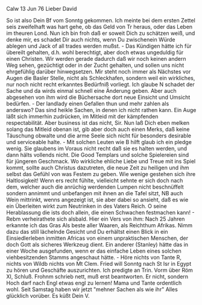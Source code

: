  Calw 13 Jun 76
Lieber David

So ist also Dein Bf vom Sonntg gekommen. Ich meinte bei dem ersten Zettel seis zweifelhaft was hart gehe, ob das Geld von Tr heraus, oder das Leben im theuren Lond. Nun ich bin froh daß er soweit Dich zu schätzen weiß, und denke mir, es schadet Dir auch nichts, wenn Du zwischenein Würde ablegen und Jack of all trades werden mußst. - Das Kündigen hätte ich für übereilt gehalten, d.h. wohl berechtigt, aber doch etwas ungeduldig für einen Christen. Wir werden gerade dadurch daß wir noch keinen andern Weg sehen, gezüchtigt oder in der Zucht gehalten, und sollen uns nicht ehrgefühlig darüber hinwegsetzen. Mir steht noch immer als Nächstes vor Augen die Basler Stelle, nicht als Schleckhafen, sondern weil ein wirkliches, nur noch nicht recht erkanntes Bedürfniß vorliegt. Ich glaube N schadet der Sache und da wirds einmal schnell eine Änderung geben. Aber auch abgesehen von ihm wird die Büchersache dort neue Einsicht und Umsicht bedürfen. - Der landlady einen Gefallen thun und mehr zahlen als anderswo? Das sind heikle Sachen, in denen ich nicht rathen kann. Ein Auge läßt sich immerhin zudrücken, im Mitleid mit der kämpfenden respectabilität. Aber business ist das nicht, Sir. Nun laß Dich eben melken solang das Mitleid obenan ist, gib aber doch auch einen Merks, daß keine Täuschung obwalte und die arme Seele sich nicht für besonders desirable und serviceable halte. - Mit solchen Leuten wie B hilft glaub ich ein pledge wenig. Sie glaubens im Voraus nicht recht daß sie es halten werden, und dann hälts vollends nicht. Die Good Templars und solche Spielereien sind für jüngeren Geschmack. Wo wirkliche ehliche Liebe und Treue mit ins Spiel kommt, sollte auch Christus dazutreten, die neue Zeit zu heiligen und ihm selbst das Gefühl von was Festem zu geben. Wie wenige gestehen sich ihre Haltlosigkeit! Wenn ers recht fühlte, vielleicht sehnte er sich doch nach dem, welcher auch die anrüchig werdenden Lumpen nicht beschnüffelt sondern annimmt und unbefangen mit ihnen an die Tafel sitzt, NB auch Wein mittrinkt, wenns angezeigt ist, sie aber dabei so ansieht, daß es wie ein Überleiten wirkt zum Neutrinken in des Vaters Reich. O seine Herablassung die ists doch allein, die einen Schwachen festmachen kann! - Rebm verheirathete sich alsbald. Hier ein Vers von ihm: Nach 25 Jahren erkannte ich das Gras Als beste aller Waaren, als Reichthum Afrikas. Nimm dazu das still lächelnde Gesicht und Du erhältst einen Blick in ein Einsiedlerleben inmitten Africas von einem unpraktischen Menschen, der doch Gott als sicheres Werkzeug dient. Ein anderer (Stanley) hätte das in einer Woche ausgefunden, wenn er das einfache Leben eines solchen viehbesitzenden Stamms angeschaut hätte. - Höre nichts von Tante R, nichts von Wildb nichts von Mt Clem. Fried will Sonntg nach St Isr in Egypt zu hören und Geschäfte auszurichten. Ich predigte an Trin. Vorm über Röm XI, Schluß. Frohnm schrieb nett, muß erst beantworten. Er nicht, sondern Hoch darf nach Engl etwas engl zu lernen! Mama und Tante ordentlich wohl. Seit Samstag haben wir jetzt "mehner Sachen als wie ihr" Alles glücklich vorüber.
 Es küßt Dein V.
